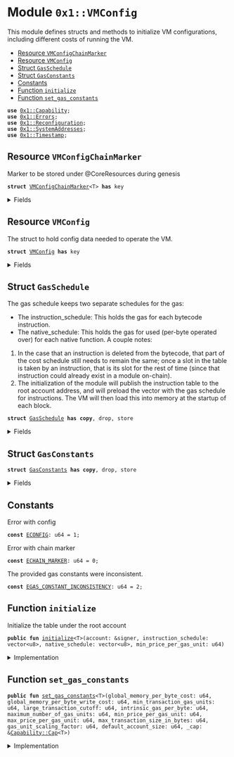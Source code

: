 
<a name="0x1_VMConfig"></a>

# Module `0x1::VMConfig`

This module defines structs and methods to initialize VM configurations,
including different costs of running the VM.


-  [Resource `VMConfigChainMarker`](#0x1_VMConfig_VMConfigChainMarker)
-  [Resource `VMConfig`](#0x1_VMConfig_VMConfig)
-  [Struct `GasSchedule`](#0x1_VMConfig_GasSchedule)
-  [Struct `GasConstants`](#0x1_VMConfig_GasConstants)
-  [Constants](#@Constants_0)
-  [Function `initialize`](#0x1_VMConfig_initialize)
-  [Function `set_gas_constants`](#0x1_VMConfig_set_gas_constants)


<pre><code><b>use</b> <a href="../MoveStdlib/Capability.md#0x1_Capability">0x1::Capability</a>;
<b>use</b> <a href="../MoveStdlib/Errors.md#0x1_Errors">0x1::Errors</a>;
<b>use</b> <a href="Reconfiguration.md#0x1_Reconfiguration">0x1::Reconfiguration</a>;
<b>use</b> <a href="SystemAddresses.md#0x1_SystemAddresses">0x1::SystemAddresses</a>;
<b>use</b> <a href="Timestamp.md#0x1_Timestamp">0x1::Timestamp</a>;
</code></pre>



<a name="0x1_VMConfig_VMConfigChainMarker"></a>

## Resource `VMConfigChainMarker`

Marker to be stored under @CoreResources during genesis


<pre><code><b>struct</b> <a href="VMConfig.md#0x1_VMConfig_VMConfigChainMarker">VMConfigChainMarker</a>&lt;T&gt; <b>has</b> key
</code></pre>



<details>
<summary>Fields</summary>


<dl>
<dt>
<code>dummy_field: bool</code>
</dt>
<dd>

</dd>
</dl>


</details>

<a name="0x1_VMConfig_VMConfig"></a>

## Resource `VMConfig`

The struct to hold config data needed to operate the VM.


<pre><code><b>struct</b> <a href="VMConfig.md#0x1_VMConfig">VMConfig</a> <b>has</b> key
</code></pre>



<details>
<summary>Fields</summary>


<dl>
<dt>
<code>gas_schedule: <a href="VMConfig.md#0x1_VMConfig_GasSchedule">VMConfig::GasSchedule</a></code>
</dt>
<dd>
 Cost of running the VM.
</dd>
</dl>


</details>

<a name="0x1_VMConfig_GasSchedule"></a>

## Struct `GasSchedule`

The gas schedule keeps two separate schedules for the gas:
* The instruction_schedule: This holds the gas for each bytecode instruction.
* The native_schedule: This holds the gas for used (per-byte operated over) for each native
function.
A couple notes:
1. In the case that an instruction is deleted from the bytecode, that part of the cost schedule
still needs to remain the same; once a slot in the table is taken by an instruction, that is its
slot for the rest of time (since that instruction could already exist in a module on-chain).
2. The initialization of the module will publish the instruction table to the root account
address, and will preload the vector with the gas schedule for instructions. The VM will then
load this into memory at the startup of each block.


<pre><code><b>struct</b> <a href="VMConfig.md#0x1_VMConfig_GasSchedule">GasSchedule</a> <b>has</b> <b>copy</b>, drop, store
</code></pre>



<details>
<summary>Fields</summary>


<dl>
<dt>
<code>instruction_schedule: vector&lt;u8&gt;</code>
</dt>
<dd>

</dd>
<dt>
<code>native_schedule: vector&lt;u8&gt;</code>
</dt>
<dd>

</dd>
<dt>
<code>gas_constants: <a href="VMConfig.md#0x1_VMConfig_GasConstants">VMConfig::GasConstants</a></code>
</dt>
<dd>

</dd>
</dl>


</details>

<a name="0x1_VMConfig_GasConstants"></a>

## Struct `GasConstants`



<pre><code><b>struct</b> <a href="VMConfig.md#0x1_VMConfig_GasConstants">GasConstants</a> <b>has</b> <b>copy</b>, drop, store
</code></pre>



<details>
<summary>Fields</summary>


<dl>
<dt>
<code>global_memory_per_byte_cost: u64</code>
</dt>
<dd>
 The cost per-byte read from global storage.
</dd>
<dt>
<code>global_memory_per_byte_write_cost: u64</code>
</dt>
<dd>
 The cost per-byte written to storage.
</dd>
<dt>
<code>min_transaction_gas_units: u64</code>
</dt>
<dd>
 The flat minimum amount of gas required for any transaction.
 Charged at the start of execution.
</dd>
<dt>
<code>large_transaction_cutoff: u64</code>
</dt>
<dd>
 Any transaction over this size will be charged an additional amount per byte.
</dd>
<dt>
<code>intrinsic_gas_per_byte: u64</code>
</dt>
<dd>
 The units of gas to be charged per byte over the <code>large_transaction_cutoff</code> in addition to
 <code>min_transaction_gas_units</code> for transactions whose size exceeds <code>large_transaction_cutoff</code>.
</dd>
<dt>
<code>maximum_number_of_gas_units: u64</code>
</dt>
<dd>
 ~5 microseconds should equal one unit of computational gas. We bound the maximum
 computational time of any given transaction at roughly 20 seconds. We want this number and
 <code>MAX_PRICE_PER_GAS_UNIT</code> to always satisfy the inequality that
 MAXIMUM_NUMBER_OF_GAS_UNITS * MAX_PRICE_PER_GAS_UNIT < min(u64::MAX, GasUnits<GasCarrier>::MAX)
 NB: The bound is set quite high since custom scripts aren't allowed except from predefined
 and vetted senders.
</dd>
<dt>
<code>min_price_per_gas_unit: u64</code>
</dt>
<dd>
 The minimum gas price that a transaction can be submitted with.
</dd>
<dt>
<code>max_price_per_gas_unit: u64</code>
</dt>
<dd>
 The maximum gas unit price that a transaction can be submitted with.
</dd>
<dt>
<code>max_transaction_size_in_bytes: u64</code>
</dt>
<dd>

</dd>
<dt>
<code>gas_unit_scaling_factor: u64</code>
</dt>
<dd>

</dd>
<dt>
<code>default_account_size: u64</code>
</dt>
<dd>

</dd>
</dl>


</details>

<a name="@Constants_0"></a>

## Constants


<a name="0x1_VMConfig_ECONFIG"></a>

Error with config


<pre><code><b>const</b> <a href="VMConfig.md#0x1_VMConfig_ECONFIG">ECONFIG</a>: u64 = 1;
</code></pre>



<a name="0x1_VMConfig_ECHAIN_MARKER"></a>

Error with chain marker


<pre><code><b>const</b> <a href="VMConfig.md#0x1_VMConfig_ECHAIN_MARKER">ECHAIN_MARKER</a>: u64 = 0;
</code></pre>



<a name="0x1_VMConfig_EGAS_CONSTANT_INCONSISTENCY"></a>

The provided gas constants were inconsistent.


<pre><code><b>const</b> <a href="VMConfig.md#0x1_VMConfig_EGAS_CONSTANT_INCONSISTENCY">EGAS_CONSTANT_INCONSISTENCY</a>: u64 = 2;
</code></pre>



<a name="0x1_VMConfig_initialize"></a>

## Function `initialize`

Initialize the table under the root account


<pre><code><b>public</b> <b>fun</b> <a href="VMConfig.md#0x1_VMConfig_initialize">initialize</a>&lt;T&gt;(account: &signer, instruction_schedule: vector&lt;u8&gt;, native_schedule: vector&lt;u8&gt;, min_price_per_gas_unit: u64)
</code></pre>



<details>
<summary>Implementation</summary>


<pre><code><b>public</b> <b>fun</b> <a href="VMConfig.md#0x1_VMConfig_initialize">initialize</a>&lt;T&gt;(
    account: &signer,
    instruction_schedule: vector&lt;u8&gt;,
    native_schedule: vector&lt;u8&gt;,
    min_price_per_gas_unit: u64,
) {
    <a href="Timestamp.md#0x1_Timestamp_assert_genesis">Timestamp::assert_genesis</a>();

    <a href="SystemAddresses.md#0x1_SystemAddresses_assert_core_resource">SystemAddresses::assert_core_resource</a>(account);

    <b>assert</b>!(
        !<b>exists</b>&lt;<a href="VMConfig.md#0x1_VMConfig_VMConfigChainMarker">VMConfigChainMarker</a>&lt;T&gt;&gt;(@CoreResources),
        <a href="../MoveStdlib/Errors.md#0x1_Errors_already_published">Errors::already_published</a>(<a href="VMConfig.md#0x1_VMConfig_ECHAIN_MARKER">ECHAIN_MARKER</a>)
    );

    <b>assert</b>!(
        !<b>exists</b>&lt;<a href="VMConfig.md#0x1_VMConfig">VMConfig</a>&gt;(@CoreResources),
        <a href="../MoveStdlib/Errors.md#0x1_Errors_already_published">Errors::already_published</a>(<a href="VMConfig.md#0x1_VMConfig_ECONFIG">ECONFIG</a>)
    );

    <b>move_to</b>(account, <a href="VMConfig.md#0x1_VMConfig_VMConfigChainMarker">VMConfigChainMarker</a>&lt;T&gt;{});

    <b>let</b> gas_constants = <a href="VMConfig.md#0x1_VMConfig_GasConstants">GasConstants</a> {
        global_memory_per_byte_cost: 4,
        global_memory_per_byte_write_cost: 9,
        min_transaction_gas_units: 600,
        large_transaction_cutoff: 600,
        intrinsic_gas_per_byte: 8,
        maximum_number_of_gas_units: 4000000,
        min_price_per_gas_unit,
        max_price_per_gas_unit: 10000,
        max_transaction_size_in_bytes: 4096,
        gas_unit_scaling_factor: 1000,
        default_account_size: 800,
    };

    <b>move_to</b>(
        account,
        <a href="VMConfig.md#0x1_VMConfig">VMConfig</a> {
            gas_schedule: <a href="VMConfig.md#0x1_VMConfig_GasSchedule">GasSchedule</a> {
                instruction_schedule,
                native_schedule,
                gas_constants,
            }
        },
    );
}
</code></pre>



</details>

<a name="0x1_VMConfig_set_gas_constants"></a>

## Function `set_gas_constants`



<pre><code><b>public</b> <b>fun</b> <a href="VMConfig.md#0x1_VMConfig_set_gas_constants">set_gas_constants</a>&lt;T&gt;(global_memory_per_byte_cost: u64, global_memory_per_byte_write_cost: u64, min_transaction_gas_units: u64, large_transaction_cutoff: u64, intrinsic_gas_per_byte: u64, maximum_number_of_gas_units: u64, min_price_per_gas_unit: u64, max_price_per_gas_unit: u64, max_transaction_size_in_bytes: u64, gas_unit_scaling_factor: u64, default_account_size: u64, _cap: &<a href="../MoveStdlib/Capability.md#0x1_Capability_Cap">Capability::Cap</a>&lt;T&gt;)
</code></pre>



<details>
<summary>Implementation</summary>


<pre><code><b>public</b> <b>fun</b> <a href="VMConfig.md#0x1_VMConfig_set_gas_constants">set_gas_constants</a>&lt;T&gt;(
    global_memory_per_byte_cost: u64,
    global_memory_per_byte_write_cost: u64,
    min_transaction_gas_units: u64,
    large_transaction_cutoff: u64,
    intrinsic_gas_per_byte: u64,
    maximum_number_of_gas_units: u64,
    min_price_per_gas_unit: u64,
    max_price_per_gas_unit: u64,
    max_transaction_size_in_bytes: u64,
    gas_unit_scaling_factor: u64,
    default_account_size: u64,
    _cap: &Cap&lt;T&gt;
) <b>acquires</b> <a href="VMConfig.md#0x1_VMConfig">VMConfig</a> {
    <a href="Timestamp.md#0x1_Timestamp_assert_operating">Timestamp::assert_operating</a>();

    <b>assert</b>!(<b>exists</b>&lt;<a href="VMConfig.md#0x1_VMConfig_VMConfigChainMarker">VMConfigChainMarker</a>&lt;T&gt;&gt;(@CoreResources), <a href="../MoveStdlib/Errors.md#0x1_Errors_not_published">Errors::not_published</a>(<a href="VMConfig.md#0x1_VMConfig_ECHAIN_MARKER">ECHAIN_MARKER</a>));

    <b>assert</b>!(
        min_price_per_gas_unit &lt;= max_price_per_gas_unit,
        <a href="../MoveStdlib/Errors.md#0x1_Errors_invalid_argument">Errors::invalid_argument</a>(<a href="VMConfig.md#0x1_VMConfig_EGAS_CONSTANT_INCONSISTENCY">EGAS_CONSTANT_INCONSISTENCY</a>)
    );
    <b>assert</b>!(
        min_transaction_gas_units &lt;= maximum_number_of_gas_units,
        <a href="../MoveStdlib/Errors.md#0x1_Errors_invalid_argument">Errors::invalid_argument</a>(<a href="VMConfig.md#0x1_VMConfig_EGAS_CONSTANT_INCONSISTENCY">EGAS_CONSTANT_INCONSISTENCY</a>)
    );

    <b>assert</b>!(<b>exists</b>&lt;<a href="VMConfig.md#0x1_VMConfig">VMConfig</a>&gt;(@CoreResources), <a href="../MoveStdlib/Errors.md#0x1_Errors_not_published">Errors::not_published</a>(<a href="VMConfig.md#0x1_VMConfig_ECONFIG">ECONFIG</a>));

    <b>let</b> gas_constants = &<b>mut</b> <b>borrow_global_mut</b>&lt;<a href="VMConfig.md#0x1_VMConfig">VMConfig</a>&gt;(@CoreResources).gas_schedule.gas_constants;

    gas_constants.global_memory_per_byte_cost       = global_memory_per_byte_cost;
    gas_constants.global_memory_per_byte_write_cost = global_memory_per_byte_write_cost;
    gas_constants.min_transaction_gas_units         = min_transaction_gas_units;
    gas_constants.large_transaction_cutoff          = large_transaction_cutoff;
    gas_constants.intrinsic_gas_per_byte            = intrinsic_gas_per_byte;
    gas_constants.maximum_number_of_gas_units       = maximum_number_of_gas_units;
    gas_constants.min_price_per_gas_unit            = min_price_per_gas_unit;
    gas_constants.max_price_per_gas_unit            = max_price_per_gas_unit;
    gas_constants.max_transaction_size_in_bytes     = max_transaction_size_in_bytes;
    gas_constants.gas_unit_scaling_factor           = gas_unit_scaling_factor;
    gas_constants.default_account_size              = default_account_size;

    <a href="Reconfiguration.md#0x1_Reconfiguration_reconfigure">Reconfiguration::reconfigure</a>();
}
</code></pre>



</details>


[//]: # ("File containing references which can be used from documentation")
[ACCESS_CONTROL]: https://github.com/diem/dip/blob/main/dips/dip-2.md
[ROLE]: https://github.com/diem/dip/blob/main/dips/dip-2.md#roles
[PERMISSION]: https://github.com/diem/dip/blob/main/dips/dip-2.md#permissions
